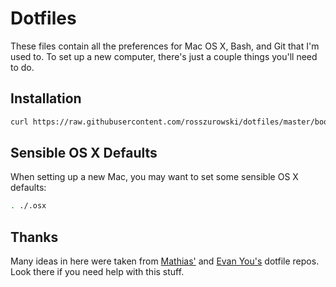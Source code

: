 # Dotfiles

These files contain all the preferences for Mac OS X, Bash, and Git that I'm used to. To set up a new computer, there's just a couple things you'll need to do.

## Installation

```bash
curl https://raw.githubusercontent.com/rosszurowski/dotfiles/master/bootstrap.sh | bash
```

## Sensible OS X Defaults

When setting up a new Mac, you may want to set some sensible OS X defaults:

```bash
. ./.osx
```

## Thanks

Many ideas in here were taken from [Mathias'](https://github.com/mathiasbynens/dotfiles) and [Evan You's](https://github.com/yyx990803/dotfiles) dotfile repos. Look there if you need help with this stuff.
